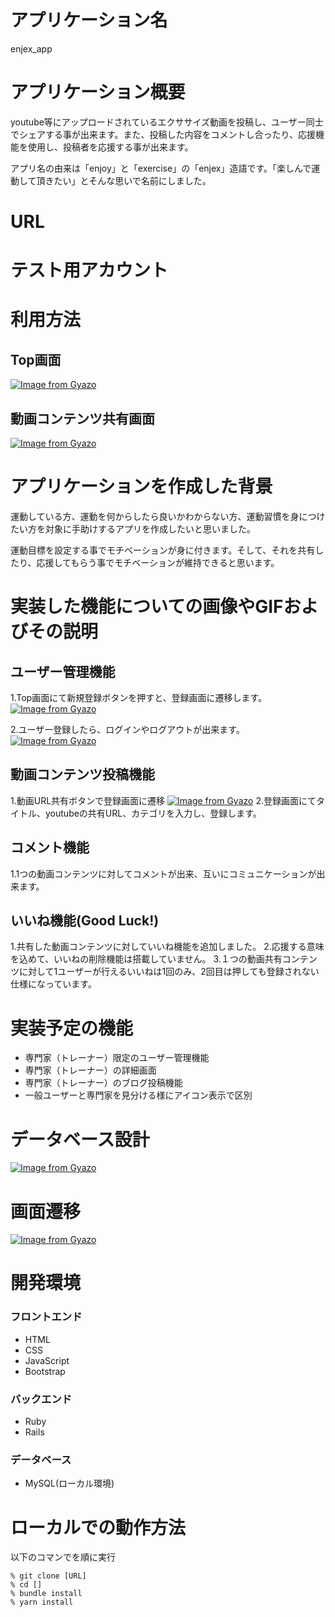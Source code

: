 # アプリケーション名
enjex_app

# アプリケーション概要
youtube等にアップロードされているエクササイズ動画を投稿し、ユーザー同士でシェアする事が出来ます。また、投稿した内容をコメントし合ったり、応援機能を使用し、投稿者を応援する事が出来ます。

アプリ名の由来は「enjoy」と「exercise」の「enjex」造語です。「楽しんで運動して頂きたい」とそんな思いで名前にしました。

# URL

# テスト用アカウント

# 利用方法
## Top画面
[![Image from Gyazo](https://i.gyazo.com/6e8a0b03ff189361be28756833df9433.gif)](https://gyazo.com/6e8a0b03ff189361be28756833df9433)

## 動画コンテンツ共有画面
[![Image from Gyazo](https://i.gyazo.com/bc4fdae5eb2a2b135be9ae9d57a42920.gif)](https://gyazo.com/bc4fdae5eb2a2b135be9ae9d57a42920)

# アプリケーションを作成した背景
運動している方、運動を何からしたら良いかわからない方、運動習慣を身につけたい方を対象に手助けするアプリを作成したいと思いました。

運動目標を設定する事でモチベーションが身に付きます。そして、それを共有したり、応援してもらう事でモチベーションが維持できると思います。

# 実装した機能についての画像やGIFおよびその説明
## ユーザー管理機能
1\.Top画面にて新規登録ボタンを押すと、登録画面に遷移します。
[![Image from Gyazo](https://i.gyazo.com/a149ddeed673b609afba777882ad2c28.png)](https://gyazo.com/a149ddeed673b609afba777882ad2c28)

2\.ユーザー登録したら、ログインやログアウトが出来ます。
[![Image from Gyazo](https://i.gyazo.com/eafe61e79f7bc6f4945dd6f15733311c.png)](https://gyazo.com/eafe61e79f7bc6f4945dd6f15733311c)

## 動画コンテンツ投稿機能
1\.動画URL共有ボタンで登録画面に遷移
[![Image from Gyazo](https://i.gyazo.com/34f93013ccd8247bd451cd9529a4795d.png)](https://gyazo.com/34f93013ccd8247bd451cd9529a4795d)
2\.登録画面にてタイトル、youtubeの共有URL、カテゴリを入力し、登録します。

## コメント機能
1\.1つの動画コンテンツに対してコメントが出来、互いにコミュニケーションが出来ます。

## いいね機能(Good Luck!)
1\.共有した動画コンテンツに対していいね機能を追加しました。
2\.応援する意味を込めて、いいねの削除機能は搭載していません。
3\.１つの動画共有コンテンツに対して1ユーザーが行えるいいねは1回のみ、2回目は押しても登録されない仕様になっています。

# 実装予定の機能
- 専門家（トレーナー）限定のユーザー管理機能
- 専門家（トレーナー）の詳細画面
- 専門家（トレーナー）のブログ投稿機能
- 一般ユーザーと専門家を見分ける様にアイコン表示で区別

# データベース設計
[![Image from Gyazo](https://i.gyazo.com/df3ad40bfa6d9409b362c9338f0e6568.png)](https://gyazo.com/df3ad40bfa6d9409b362c9338f0e6568)

# 画面遷移
[![Image from Gyazo](https://i.gyazo.com/210a72ed89d3ea13d422f56b1f34b6c1.png)](https://gyazo.com/210a72ed89d3ea13d422f56b1f34b6c1)

# 開発環境

### フロントエンド
- HTML
- CSS
- JavaScript
- Bootstrap

### バックエンド
- Ruby
- Rails

### データベース
- MySQL(ローカル環境)

# ローカルでの動作方法
以下のコマンでを順に実行
```
% git clone [URL]
% cd []
% bundle install
% yarn install
```